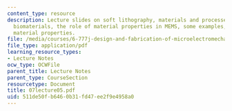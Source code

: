 ```yaml
---
content_type: resource
description: Lecture slides on soft lithography, materials and processes, patterning
  biomaterials, the role of material properties in MEMS, some examples, and determining
  material properties.
file: /media/courses/6-777j-design-and-fabrication-of-microelectromechanical-devices-spring-2007/511de50fb6460b31fd47ee2f9e4958a0_07lecture05.pdf
file_type: application/pdf
learning_resource_types:
- Lecture Notes
ocw_type: OCWFile
parent_title: Lecture Notes
parent_type: CourseSection
resourcetype: Document
title: 07lecture05.pdf
uid: 511de50f-b646-0b31-fd47-ee2f9e4958a0
---
```

